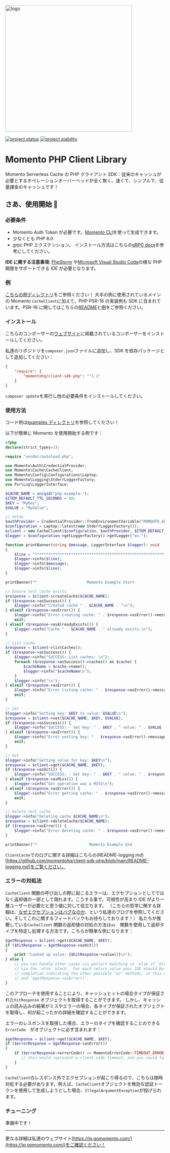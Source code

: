 <head>
  <meta name="Momento PHP Client Library Documentation" content="PHP client software development kit for Momento Serverless Cache">
</head>
<img src="https://docs.momentohq.com/img/logo.svg" alt="logo" width="400"/>

[![project status](https://momentohq.github.io/standards-and-practices/badges/project-status-official.svg)](https://github.com/momentohq/standards-and-practices/blob/main/docs/momento-on-github.md)
[![project stability](https://momentohq.github.io/standards-and-practices/badges/project-stability-stable.svg)](https://github.com/momentohq/standards-and-practices/blob/main/docs/momento-on-github.md)

# Momento PHP Client Library

Momento Serverless Cache の PHP クライアント SDK：従来のキャッシュが必要とするオペレーションオーバーヘッドが全く無く、速くて、シンプルで、従量課金のキャッシュです！

## さあ、使用開始 :running:

### 必要条件

-   Momento Auth Token が必要です。[Momento CLI](https://github.com/momentohq/momento-cli)を使って生成できます。
-   少なくとも PHP 8.0
-   grpc PHP エクステンション。 インストール方法はこちらの[gRPC docs](https://github.com/grpc/grpc/blob/v1.54.0/src/php/README.md)を参考にしてください。

**IDE に関する注意事項**: [PhpStorm](https://www.jetbrains.com/phpstorm/)
や[Microsoft Visual Studio Code](https://code.visualstudio.com/)の様な PHP 開発をサポートできる IDE が必要となります。

### 例

[こちらの例ディレクトリ](https://github.com/momentohq/client-sdk-php/tree/main/examples)をご参照ください！
大半の例に使用されているメインの Momento `CacheClient`に加えて、PHP PSR-16 の実装例も SDK に含まれています。PSR-16 に関してはこちらの[README](https://github.com/momentohq/client-sdk-php/blob/main/README-PSR16.md)と[例](https://github.com/momentohq/client-sdk-php/blob/psr16-library/examples/psr16-example.php)をご参照ください。

### インストール

こちらのコンポーザーの[ウェブサイト](https://getcomposer.org/doc/00-intro.md)に掲載されているコンポーザーをインストールしてください。

私達のリポジトリを`composer.json`ファイルに追加し、SDK を依存パッケージとして追加してください：

```json
{
    "require": {
        "momentohq/client-sdk-php": "^1.1"
    }
}
```

`composer update`を実行し他の必要条件をインストールしてください。

### 使用方法

コード例は[examples ディレクトリ](examples/)を参照してください！

以下が簡単に Momento を使用開始する例です：

```php
<?php
declare(strict_types=1);

require "vendor/autoload.php";

use Momento\Auth\CredentialProvider;
use Momento\Cache\CacheClient;
use Momento\Config\Configurations\Laptop;
use Momento\Logging\StderrLoggerFactory;
use Psr\Log\LoggerInterface;

$CACHE_NAME = uniqid("php-example-");
$ITEM_DEFAULT_TTL_SECONDS = 60;
$KEY = "MyKey";
$VALUE = "MyValue";

// Setup
$authProvider = CredentialProvider::fromEnvironmentVariable("MOMENTO_AUTH_TOKEN");
$configuration = Laptop::latest(new StderrLoggerFactory());
$client = new CacheClient($configuration, $authProvider, $ITEM_DEFAULT_TTL_SECONDS);
$logger = $configuration->getLoggerFactory()->getLogger("ex:");

function printBanner(string $message, LoggerInterface $logger): void
{
    $line = "******************************************************************";
    $logger->info($line);
    $logger->info($message);
    $logger->info($line);
}

printBanner("*                      Momento Example Start                     *", $logger);

// Ensure test cache exists
$response = $client->createCache($CACHE_NAME);
if ($response->asSuccess()) {
    $logger->info("Created cache " . $CACHE_NAME . "\n");
} elseif ($response->asError()) {
    $logger->info("Error creating cache: " . $response->asError()->message() . "\n");
    exit;
} elseif ($response->asAlreadyExists()) {
    $logger->info("Cache " . $CACHE_NAME . " already exists.\n");
}

// List cache
$response = $client->listCaches();
if ($response->asSuccess()) {
    $logger->info("SUCCESS: List caches: \n");
    foreach ($response->asSuccess()->caches() as $cache) {
        $cacheName = $cache->name();
        $logger->info("$cacheName\n");
    }
    $logger->info("\n");
} elseif ($response->asError()) {
    $logger->info("Error listing cache: " . $response->asError()->message() . "\n");
    exit;
}

// Set
$logger->info("Setting key: $KEY to value: $VALUE\n");
$response = $client->set($CACHE_NAME, $KEY, $VALUE);
if ($response->asSuccess()) {
    $logger->info("SUCCESS: - Set key: " . $KEY . " value: " . $VALUE . " cache: " . $CACHE_NAME . "\n");
} elseif ($response->asError()) {
    $logger->info("Error setting key: " . $response->asError()->message() . "\n");
    exit;
}

// Get
$logger->info("Getting value for key: $KEY\n");
$response = $client->get($CACHE_NAME, $KEY);
if ($response->asHit()) {
    $logger->info("SUCCESS: - Get key: " . $KEY . " value: " . $response->asHit()->valueString() . " cache: " . $CACHE_NAME . "\n");
} elseif ($response->asMiss()) {
    $logger->info("Get operation was a MISS\n");
} elseif ($response->asError()) {
    $logger->info("Error getting cache: " . $response->asError()->message() . "\n");
    exit;
}

// Delete test cache
$logger->info("Deleting cache $CACHE_NAME\n");
$response = $client->deleteCache($CACHE_NAME);
if ($response->asError()) {
    $logger->info("Error deleting cache: " . $response->asError()->message() . "\n");
}

printBanner("*                       Momento Example End                      *", $logger);
```

`ClientCache`でのログに関する詳細はこちらの(README-logging.md)[https://github.com/momentohq/client-sdk-php/blob/main/README-logging.md]をご覧ください。

### エラーの対処法

`CacheClient` 関数の呼び出しの際に起こるエラーは、エクセプションとしてではなく返却値の一部として現れます。こうする事で、可視性が高まり IDE がより一層ユーザーが必要だと思う値に対して役立ちます。
（こちらの哲学に関する詳細は、[なぜエクセプションはバグなのか](https://www.gomomento.com/blog/exceptions-are-bugs)、という私達のブログを参照してください。そしてこれに関するフィードバックもお待ちしております！）
私たちが推薦している`CacheClient` 関数の返却値の対処の方法は`as`　関数を使用して返却タイプを特定し処理する方法です。こちらが簡単な例になります：

```php
$getResponse = $client->get($CACHE_NAME, $KEY);
if ($hitResponse = $getResponse->asHit())
{
    print "Looked up value: {$hitResponse->value()}\n");
} else {
    // you can handle other cases via pattern matching in `else if` blocks, or a default case
    // via the `else` block.  For each return value your IDE should be able to give you code
    // completion indicating the other possible "as" methods; in this case, `$getResponse->asMiss()`
    // and `$getResponse->asError()`.
}
```

このアプローチを使用することにより、キャッシュヒットの場合タイプが保証された`hitResponse` オブジェクトを取得することができます。
しかし、キャッシュの読み込みの結果がミスやエラーの場合、各タイプが保証されたオブジェクトを取得し、何が起こったかの詳細を確認することができます。

エラーのレスポンスを取得した場合、エラーのタイプを確認することのできる`ErrorCode`　がオブジェクトに必ず含まれます：

```php
$getResponse = $client->get($CACHE_NAME, $KEY);
if ($errorResponse = $getResponse->asError())
{
    if ($errorResponse->errorCode() == MomentoErrorCode::TIMEOUT_ERROR) {
       // this would represent a client-side timeout, and you could fall back to your original data source
    }
}
```

`CacheClient`のレスポンス外でエクセプションが起こり得るので、こちらは随時対処する必要があります。例えば、`CacheClient`オブジェクトを無効な認証トークンを使用して生成しようとした場合、`IllegalArgumentException`が投げられます。

### チューニング

準備中です！

---

更なる詳細は私達のウェブサイト[https://jp.gomomento.com/](https://jp.gomomento.com/)をご確認ください！
